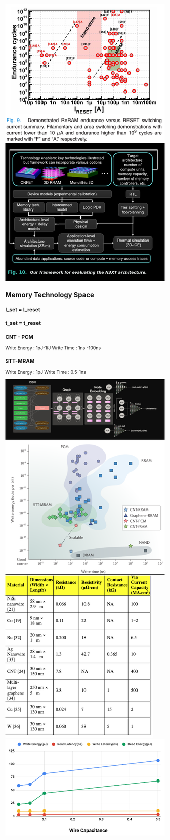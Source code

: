 ![](2020-08-11-01-27-02.png)
![](2020-09-01-03-17-35.png)

## Memory Technology Space

### I_set = I_reset

### t_set = t_reset

### CNT - PCM

Write Energy : 1pJ-1fJ
Write Time : 1ns -100ns

### STT-MRAM

Write Energy : 1pJ
Write Time : 0.5-1ns

![](2020-08-31-21-42-52.png)
![](2020-09-01-22-15-20.png)
![](2020-09-01-22-16-10.png)
![](2020-09-01-22-16-32.png)
